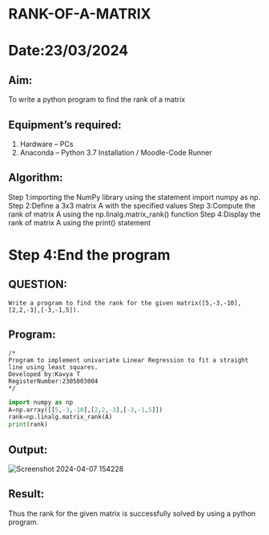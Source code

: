 # RANK-OF-A-MATRIX
# Date:23/03/2024
## Aim:
To write a python program to find the rank of a matrix
## Equipment’s required:
1. 	Hardware – PCs
2. 	Anaconda – Python 3.7 Installation / Moodle-Code Runner
## Algorithm:
 Step 1:importing the NumPy library using the statement import numpy as np.
 Step 2:Define a 3x3 matrix A with the specified values
 Step 3:Compute the rank of matrix A using the np.linalg.matrix_rank() function
 Step 4:Display the rank of matrix A using the print() statement
# Step 4:End the program

## QUESTION:
```
Write a program to find the rank for the given matrix([5,-3,-10],[2,2,-3],[-3,-1,5]).
`````
## Program:
```
/*
Program to implement univariate Linear Regression to fit a straight line using least squares.
Developed by:Kavya T 
RegisterNumber:2305003004  
*/
`````
`````python
import numpy as np
A=np.array([[5,-3,-10],[2,2,-3],[-3,-1,5]])
rank=np.linalg.matrix_rank(A)
print(rank)
`````
## Output:
![Screenshot 2024-04-07 154228](https://github.com/Ayvak16122005/RANK-OF-A-MATRIX/assets/147690197/4ecebfed-ee7f-4e17-bb25-d77bd248b5d4)


## Result:
Thus the rank for the given matrix is successfully solved by  using a python program.

